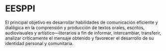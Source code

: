 # EESPPI
El  principal  objetivo  es  desarrollar  habilidades  de  comunicación  eficiente  y  dialógica  en   la comprensión y  producción de textos orales, escritos,  audiovisuales y artístico—literarios a fin de informar, intercambiar, transferir, analizar críticamente el mensaje obtenido y favorecer el desarrollo de su identidad personal y comunitaria.
